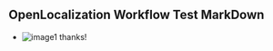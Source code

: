 ## OpenLocalization Workflow Test MarkDown
* ![image1](.\aa307dd6-93e6-4c96-aa8c-a84847970e04.PNG) thanks!

<!--HONumber=Oct16_HO4-->


